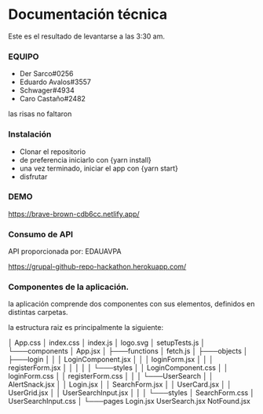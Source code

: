 # Documentación técnica

Este es el resultado de levantarse a las 3:30 am.

### EQUIPO

- Der Sarco#0256
- Eduardo Avalos#3557
- Schwager#4934
- Caro Castaño#2482

las risas no faltaron
###  Instalación


- Clonar el repositorio
- de preferencia iniciarlo con {yarn install}
- una vez terminado, iniciar el app con {yarn start}
- disfrutar


### DEMO

https://brave-brown-cdb6cc.netlify.app/

### Consumo de API

API proporcionada por: EDAUAVPA

https://grupal-github-repo-hackathon.herokuapp.com/

### Componentes de la aplicación.

la aplicación comprende dos componentes con sus elementos, definidos en distintas carpetas.

la estructura raiz es principalmente la siguiente:

│   App.css
│   index.css
│   index.js
│   logo.svg
│   setupTests.js
│
└───components
    │   App.jsx
    │
    ├───functions
    │       fetch.js
    │
    ├───objects
    │   ├───login
    │   │   │   LoginComponent.jsx
    │   │   │   loginForm.jsx
    │   │   │   registerForm.jsx
    │   │   │
    │   │   └───styles
    │   │           LoginComponent.css
    │   │           loginForm.css
    │   │           registerForm.css
    │   │
    │   └───UserSearch
    │       │   AlertSnack.jsx
    │       │   Login.jsx
    │       │   SearchForm.jsx
    │       │   UserCard.jsx
    │       │   UserGrid.jsx
    │       │   UserSearchInput.jsx
    │       │
    │       └───styles
    │               SearchForm.css
    │               UserSearchInput.css
    │
    └───pages
            Login.jsx
            UserSearch.jsx
            NotFound.jsx
